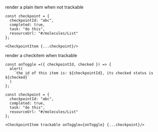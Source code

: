 render a plain item when not trackable

```react
const checkpoint = {
  checkpointId: "abc",
  completed: true,
  task: "do this",
  resourceUrl: "#/molecules/List"
};

<CheckpointItem {...checkpoint}/>
```

render a checkitem when trackable

```react
const onToggle =({ checkpointId, checked }) => {
  alert(
    `the id of this item is: ${checkpointId}, its checked status is ${checked}`
  )
};

const checkpoint = {
  checkpointId: "abc",
  completed: true,
  task: "do this",
  resourceUrl: "#/molecules/List"
};

<CheckpointItem trackable onToggle={onToggle} {...checkpoint}/>
```

